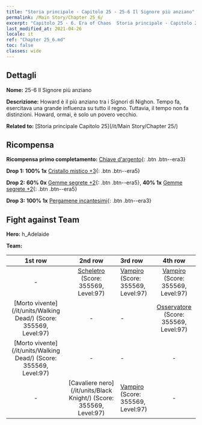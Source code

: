 ```yaml
---
title: "Storia principale - Capitolo 25 - 25-6 Il Signore più anziano"
permalink: /Main Story/Chapter 25_6/
excerpt: "Capitolo 25 - 6. Era of Chaos  Storia principale - Capitolo 25_6. 25-6 Il Signore più anziano"
last_modified_at: 2021-04-26
locale: it
ref: "Chapter 25_6.md"
toc: false
classes: wide
---
```


## Dettagli

 **Nome:** 25-6 Il Signore più anziano

 **Descrizione:** Howard è il più anziano tra i Signori di Nighon. Tempo fa, esercitava una grande influenza su tutto il regno. Tuttavia, il tempo non fa distinzioni. Howard, ormai, è solo un povero vecchio.

 **Related to:** [Storia principale Capitolo 25](/it/Main Story/Chapter 25/)

## Ricompensa

 **Ricompensa primo completamento:** [Chiave d'argento](/ItemsIT/con_693/){: .btn .btn--era3}

 **Drop 1:** **100% 1x** [Cristallo mistico +3](/ItemsIT/mat_87/){: .btn .btn--era5}

 **Drop 2:** **60% 0x** [Gemme segrete +2](/ItemsIT/mat_79/){: .btn .btn--era5}, **40% 1x** [Gemme segrete +2](/ItemsIT/mat_79/){: .btn .btn--era5}

 **Drop 3:** **100% 1x** [Pergamene incantesimi](/ItemsIT/con_694/){: .btn .btn--era3}


## Fight against Team
 **Hero:** h_Adelaide

 **Team:**


  | 1st row | 2nd row | 3rd row | 4th row |
  |:----:|:----:|:----|:----:|
  | - | [Scheletro](/it/units/Skeleton/) (Score: 355569, Level:97)  | [Vampiro](/it/units/Vampire/) (Score: 355569, Level:97)  | [Vampiro](/it/units/Vampire/) (Score: 355569, Level:97)  |
  | [Morto vivente](/it/units/Walking Dead/) (Score: 355569, Level:97)  | - | - | [Osservatore](/it/units/Beholder/) (Score: 355569, Level:97)  |
  | [Morto vivente](/it/units/Walking Dead/) (Score: 355569, Level:97)  | - | - | - |
  | - | [Cavaliere nero](/it/units/Black Knight/) (Score: 355569, Level:97)  | [Vampiro](/it/units/Vampire/) (Score: 355569, Level:97)  | - |


